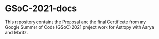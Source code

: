 # GSoC-2021-docs
This repository contains the Proposal and the final Certificate from my Google Summer of Code (GSoC) 2021 project work for Astropy with Aarya and Moritz.
